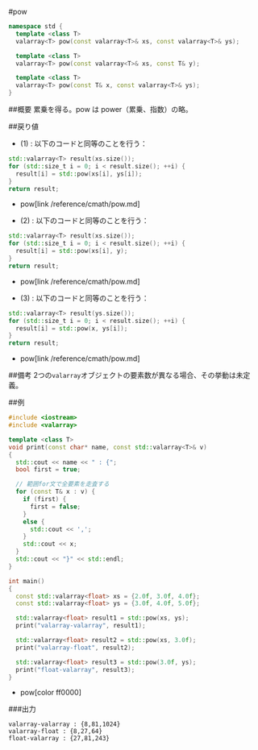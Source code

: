 #pow
```cpp
namespace std {
  template <class T>
  valarray<T> pow(const valarray<T>& xs, const valarray<T>& ys);

  template <class T>
  valarray<T> pow(const valarray<T>& xs, const T& y);

  template <class T>
  valarray<T> pow(const T& x, const valarray<T>& ys);
}
```

##概要
累乗を得る。pow は power（累乗、指数）の略。


##戻り値
- (1) : 以下のコードと同等のことを行う：

```cpp
std::valarray<T> result(xs.size());
for (std::size_t i = 0; i < result.size(); ++i) {
  result[i] = std::pow(xs[i], ys[i]);
}
return result;
```
* pow[link /reference/cmath/pow.md]


- (2) : 以下のコードと同等のことを行う：

```cpp
std::valarray<T> result(xs.size());
for (std::size_t i = 0; i < result.size(); ++i) {
  result[i] = std::pow(xs[i], y);
}
return result;
```
* pow[link /reference/cmath/pow.md]


- (3) : 以下のコードと同等のことを行う：

```cpp
std::valarray<T> result(ys.size());
for (std::size_t i = 0; i < result.size(); ++i) {
  result[i] = std::pow(x, ys[i]);
}
return result;
```
* pow[link /reference/cmath/pow.md]


##備考
2つの`valarray`オブジェクトの要素数が異なる場合、その挙動は未定義。


##例
```cpp
#include <iostream>
#include <valarray>

template <class T>
void print(const char* name, const std::valarray<T>& v)
{
  std::cout << name << " : {";
  bool first = true;

  // 範囲for文で全要素を走査する
  for (const T& x : v) {
    if (first) {
      first = false;
    }
    else {
      std::cout << ',';
    }
    std::cout << x;
  }
  std::cout << "}" << std::endl;
}

int main()
{
  const std::valarray<float> xs = {2.0f, 3.0f, 4.0f};
  const std::valarray<float> ys = {3.0f, 4.0f, 5.0f};

  std::valarray<float> result1 = std::pow(xs, ys);
  print("valarray-valarray", result1);

  std::valarray<float> result2 = std::pow(xs, 3.0f);
  print("valarray-float", result2);

  std::valarray<float> result3 = std::pow(3.0f, ys);
  print("float-valarray", result3);
}
```
* pow[color ff0000]

###出力
```
valarray-valarray : {8,81,1024}
valarray-float : {8,27,64}
float-valarray : {27,81,243}
```



